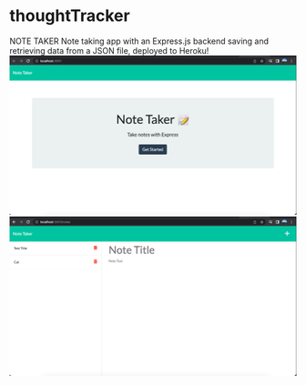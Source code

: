 # thoughtTracker

NOTE TAKER
Note taking app with an Express.js backend saving and retrieving data from a JSON file, deployed to Heroku!
![alt text](./public/assets/noteTakerScreenShot.png?raw=true "Note Taker Screen Shot")
![alt text](./public/assets/noteTakerScreenShot2.png?raw=true "Note Taker Screen Shot2")
